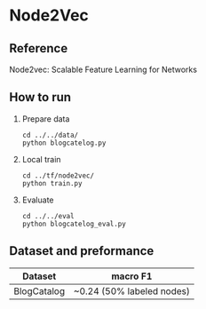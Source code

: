 # Node2Vec
## Reference
Node2vec: Scalable Feature Learning for Networks

## How to run
1. Prepare data
    ```shell script
    cd ../../data/
    python blogcatelog.py
    ```
2. Local train
    ```shell script
    cd ../tf/node2vec/
    python train.py
    ```
3. Evaluate
    ```shell script
    cd ../../eval
    python blogcatelog_eval.py
    ```

## Dataset and preformance

| Dataset     | macro F1                   |
| ----------- | -------------------------- |
| BlogCatalog | ~0.24  (50% labeled nodes) |
